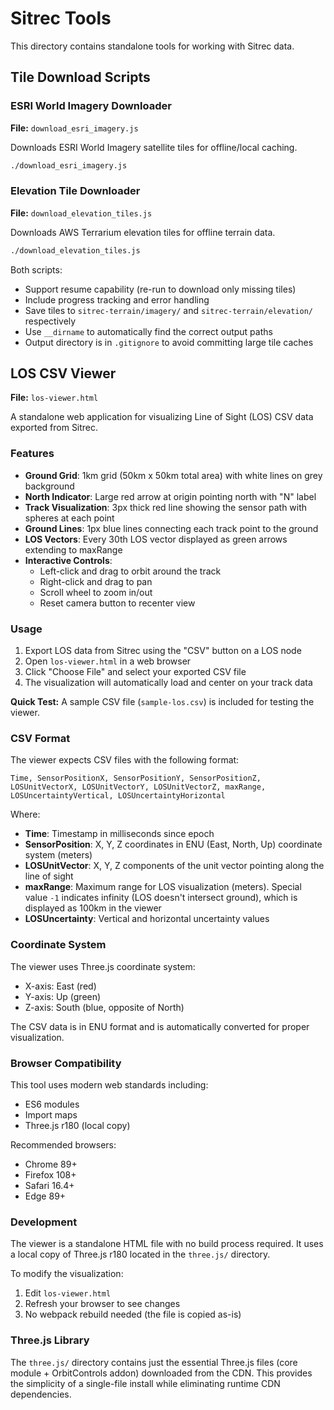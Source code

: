 # Sitrec Tools

This directory contains standalone tools for working with Sitrec data.

## Tile Download Scripts

### ESRI World Imagery Downloader

**File:** `download_esri_imagery.js`

Downloads ESRI World Imagery satellite tiles for offline/local caching.

```bash
./download_esri_imagery.js
```

### Elevation Tile Downloader

**File:** `download_elevation_tiles.js`

Downloads AWS Terrarium elevation tiles for offline terrain data.

```bash
./download_elevation_tiles.js
```

Both scripts:
- Support resume capability (re-run to download only missing tiles)
- Include progress tracking and error handling
- Save tiles to `sitrec-terrain/imagery/` and `sitrec-terrain/elevation/` respectively
- Use `__dirname` to automatically find the correct output paths
- Output directory is in `.gitignore` to avoid committing large tile caches

## LOS CSV Viewer

**File:** `los-viewer.html`

A standalone web application for visualizing Line of Sight (LOS) CSV data exported from Sitrec.

### Features

- **Ground Grid**: 1km grid (50km x 50km total area) with white lines on grey background
- **North Indicator**: Large red arrow at origin pointing north with "N" label
- **Track Visualization**: 3px thick red line showing the sensor path with spheres at each point
- **Ground Lines**: 1px blue lines connecting each track point to the ground
- **LOS Vectors**: Every 30th LOS vector displayed as green arrows extending to maxRange
- **Interactive Controls**: 
  - Left-click and drag to orbit around the track
  - Right-click and drag to pan
  - Scroll wheel to zoom in/out
  - Reset camera button to recenter view

### Usage

1. Export LOS data from Sitrec using the "CSV" button on a LOS node
2. Open `los-viewer.html` in a web browser
3. Click "Choose File" and select your exported CSV file
4. The visualization will automatically load and center on your track data

**Quick Test:** A sample CSV file (`sample-los.csv`) is included for testing the viewer.

### CSV Format

The viewer expects CSV files with the following format:
```
Time, SensorPositionX, SensorPositionY, SensorPositionZ, LOSUnitVectorX, LOSUnitVectorY, LOSUnitVectorZ, maxRange, LOSUncertaintyVertical, LOSUncertaintyHorizontal
```

Where:
- **Time**: Timestamp in milliseconds since epoch
- **SensorPosition**: X, Y, Z coordinates in ENU (East, North, Up) coordinate system (meters)
- **LOSUnitVector**: X, Y, Z components of the unit vector pointing along the line of sight
- **maxRange**: Maximum range for LOS visualization (meters). Special value `-1` indicates infinity (LOS doesn't intersect ground), which is displayed as 100km in the viewer
- **LOSUncertainty**: Vertical and horizontal uncertainty values

### Coordinate System

The viewer uses Three.js coordinate system:
- X-axis: East (red)
- Y-axis: Up (green)
- Z-axis: South (blue, opposite of North)

The CSV data is in ENU format and is automatically converted for proper visualization.

### Browser Compatibility

This tool uses modern web standards including:
- ES6 modules
- Import maps
- Three.js r180 (local copy)

Recommended browsers:
- Chrome 89+
- Firefox 108+
- Safari 16.4+
- Edge 89+

### Development

The viewer is a standalone HTML file with no build process required. It uses a local copy of Three.js r180 located in the `three.js/` directory.

To modify the visualization:
1. Edit `los-viewer.html`
2. Refresh your browser to see changes
3. No webpack rebuild needed (the file is copied as-is)

### Three.js Library

The `three.js/` directory contains just the essential Three.js files (core module + OrbitControls addon) downloaded from the CDN. This provides the simplicity of a single-file install while eliminating runtime CDN dependencies.